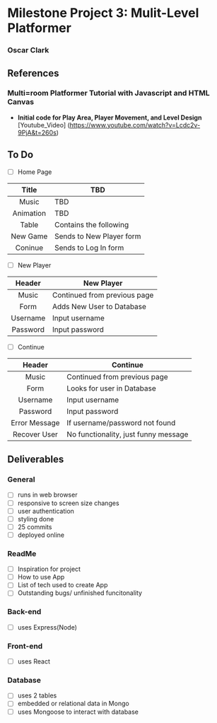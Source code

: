 # Milestone Project 3: Mulit-Level Platformer

### Oscar Clark

## References

### Multi=room Platformer Tutorial with Javascript and HTML Canvas
- **Initial code for Play Area, Player Movement, and Level Design**
[Youtube_Video] (https://www.youtube.com/watch?v=Lcdc2v-9PjA&t=260s)

## To Do

- [ ] Home Page

| Title | TBD |
| :---: | --- |
| Music | TBD |
| Animation | TBD |
| Table | Contains the following |
| New Game | Sends to New Player form |
| Coninue | Sends to Log In form |

- [ ] New Player

| Header | New Player |
| :---: | --- |
| Music | Continued from previous page |
| Form | Adds New User to Database |
| Username | Input username |
| Password | Input password |

- [ ] Continue

| Header | Continue |
| :---: | --- |
| Music | Continued from previous page |
| Form | Looks for user in Database |
| Username | Input username |
| Password | Input password |
| Error Message | If username/password not found |
| Recover User | No functionality, just funny message |

## Deliverables

### General
- [ ] runs in web browser
- [ ] responsive to screen size changes
- [ ] user authentication
- [ ] styling done
- [ ] 25 commits
- [ ] deployed online

### ReadMe
- [ ] Inspiration for project
- [ ] How to use App
- [ ] List of tech used to create App
- [ ] Outstanding bugs/ unfinished funcitonality

### Back-end
- [ ] uses Express(Node)

### Front-end
- [ ] uses React

### Database
- [ ] uses 2 tables
- [ ] embedded or relational data in Mongo
- [ ] uses Mongoose to interact with database